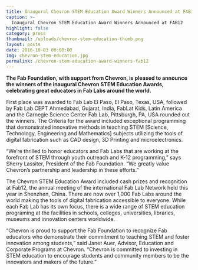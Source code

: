 ```yaml
---
title: Inaugural Chevron STEM Education Award Winners Announced at FAB12
caption: >-
  Inaugural Chevron STEM Education Award Winners Announced at FAB12
highlight: false
category: press
thumbnail: /uploads/chevron-stem-education-thumb.png
layout: posts
date: 2016-10-03 00:00:00
img: chevron-stem-education.jpg
permalink: /chevron-stem-education-award-winners-fab12
---
```


**The Fab Foundation, with support from Chevron, is pleased to announce the winners of the inaugural Chevron STEM Education Awards, celebrating great educators in Fab Labs around the world.**

First place was awarded to Fab Lab El Paso, El Paso, Texas, USA, followed by Fab Lab CEPT Ahmedabad, Gujarat, India, FabLat Kids, Latin America and the Carnegie Science Center Fab Lab, Pittsburgh, PA, USA rounded out the winners. The Criteria for the award included exceptional programming that demonstrated innovative methods in teaching STEM [Science, Technology, Engineering and Mathematics] subjects utilizing the tools of digital fabrication such as CAD design, 3D Printing and microelectronics.

“We’re thrilled to honor educators and Fab Labs that are working at the forefront of STEM through youth outreach and K-12 programming,” says Sherry Lassiter, President of the Fab Foundation. “We greatly value Chevron’s partnership and leadership in these efforts.”

The Chevron STEM Education Award included cash prizes and recognition at Fab12, the annual meeting of the international Fab Lab Network held this year in Shenzhen, China. There are now over 1,000 Fab Labs around the world making the tools of digital fabrication accessible to everyone. While each Fab Lab has its own focus, there is a wide range of STEM education programing at the facilities in schools, colleges, universities, libraries, museums and innovation centers worldwide.


“Chevron is proud to support the Fab Foundation to recognize Fab educators who demonstrate their commitment to teaching STEM and foster innovation among students,” said Janet Auer, Advisor, Education and Corporate Programs at Chevron. “Chevron is committed to investing in STEM education to encourage students and community members to be the innovators and makers of the future.”